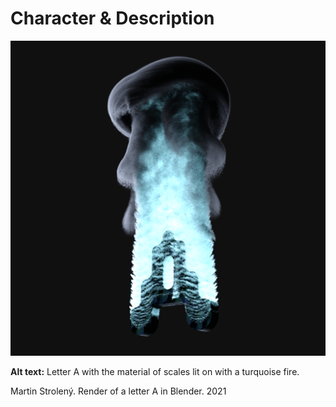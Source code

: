 # Character & Description

![Letter A with the material of scales lit on with a turquoise fire.](img/letter-a-stroleny.png)

**Alt text:** Letter A with the material of scales lit on with a turquoise fire.

Martin Strolený. Render of a letter A in Blender. 2021
